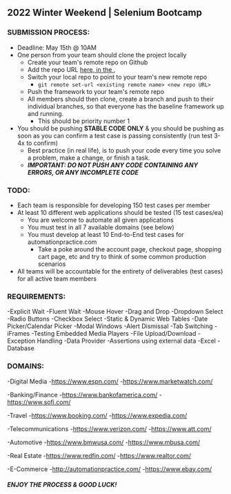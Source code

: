 ## 2022 Winter Weekend | Selenium Bootcamp


### SUBMISSION PROCESS:
- Deadline: May 15th @ 10AM
- One person from your team should clone the project locally
  - Create your team's remote repo on Github
  - Add the repo URL [here, in the ](https://docs.google.com/spreadsheets/d/1KLyA8MVIOBkZ72z8b5jLUwgXkMTqw-EgJcm8C2CufaA/edit#gid=0),
  - Switch your local repo to point to your team's new remote repo
    - `git remote set-url <existing remote name> <new repo URL>`
  - Push the framework to your team's remote repo
  - All members should then clone, create a branch and push to their individual branches, so that everyone has the baseline framework up and running. 
    - This should be priority number 1
- You should be pushing **STABLE CODE ONLY** & you should be pushing as soon as you can confirm a test case is passing consistently (run test 3-4x to confirm)
  - Best practice (in real life), is to push your code every time you solve a problem, make a change, or finish a task.
  - ***IMPORTANT: DO NOT PUSH ANY CODE CONTAINING ANY ERRORS, OR ANY INCOMPLETE CODE***

### TODO:
- Each team is responsible for developing 150 test cases per member
- At least 10 different web applications should be tested (15 test cases/ea)
  - You are welcome to automate all given applications
  - You must test in all 7 available domains (see below)
  - You must develop at least 10 End-to-End test cases for automationpractice.com
    - Take a poke around the account page, checkout page, shopping cart page, etc and try to think of some common production scenarios 
- All teams will be accountable for the entirety of deliverables (test cases) for all active team members

### REQUIREMENTS:
-Explicit Wait
-Fluent Wait
-Mouse Hover
-Drag and Drop
-Dropdown Select
-Radio Buttons
-Checkbox Select
-Static & Dynamic Web Tables
-Date Picker/Calendar Picker
-Modal Windows
-Alert Dismissal
-Tab Switching
-iFrames
-Testing Embedded Media Players
-File Upload/Download
-Exception Handling
-Data Provider
-Assertions using external data
  -Excel
  -Database
  
### DOMAINS:
-Digital Media
  -https://www.espn.com/
  -https://www.marketwatch.com/

-Banking/Finance
  -https://www.bankofamerica.com/
  -https://www.sofi.com/

-Travel
  -https://www.booking.com/
  -https://www.expedia.com/

-Telecommunications
  -https://www.verizon.com/
  -https://www.att.com/

-Automotive
  -https://www.bmwusa.com/
  -https://www.mbusa.com/

-Real Estate
  -https://www.redfin.com/
  -https://www.realtor.com/

-E-Commerce
  -http://automationpractice.com/
  -https://www.ebay.com/




#### ***ENJOY THE PROCESS & GOOD LUCK!***

